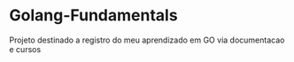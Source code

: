 # Golang-Fundamentals
Projeto destinado a registro do meu aprendizado em GO via documentacao e cursos
